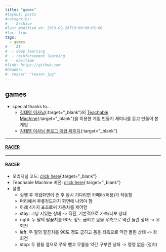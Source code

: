 ```yaml
---
title: "games"
#layout: posts
#categories: 
#  - Archive
#last_modified_at: 2019-02-26T19:00:00+09:00
#toc: true
tags:
  - games
#  - AI
#  - deep learning
#  - reinforcement learning
#  - maritime
#link: https://github.com
#header:
#  teaser: "teaser.jpg"
---
```


## games

  * special thanks to...
    * [김태영 이사님](https://tykimos.github.io/){:target="_blank"}의 [Teachable Machine](https://teachablemachine.withgoogle.com/){:target="_blank"}을 이용한 게임 만들기 세미나를 듣고 만들어 본 게임
    * [김태영 이사님 블로그 게임 페이지](https://tykimos.github.io/tmgame/index.html){:target="_blank"}

---

#### [RACER](#racer)

---

#### RACER

  * 오리지널 코드: [click here](https://github.com/jaammees/racer){:target="_blank"}
  * Teachable Machine 버전: [click here](../../games/racer/index.html){:target="_blank"}
  * 설명
    * 실행 후 게임화면이 뜬 후 잠시 기다리면 카메라(허용)가 작동함
    * 머리에서 무릎정도까지 화면에 나와야 함
    * 아래 4가지 포즈로써 자동차를 제어함
    * stay: 그냥 서있는 상태 -> 직진, 기본적으로 가속/터보 상태
    * right: 두 팔의 팔꿈치를 90도 정도 굽히고 몸을 우측으로 약간 돌린 상태 -> 우회전
    * left: 두 팔의 팔꿈치를 90도 정도 굽히고 몸을 좌측으로 약간 돌린 상태 -> 좌회전
    * stop: 두 팔을 앞으로 쭈욱 뻗고 무릎을 약간 구부린 상태 -> 명령 없음 (정지)
